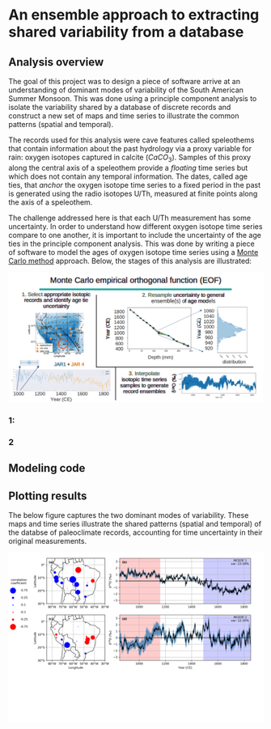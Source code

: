 # An ensemble approach to extracting shared variability from a database

## Analysis overview
The goal of this project was to design a piece of software arrive at an understanding of dominant modes of variability of the South American Summer Monsoon. This was done using a principle component analysis to isolate the variability shared by a database of discrete records and construct a new set of maps and time series to illustrate the common patterns (spatial and temporal). 

The records used for this analysis were cave features called speleothems that contain information about the past hydrology via a proxy variable for rain: oxygen isotopes captured in calcite ($CaCO_3$). Samples of this proxy along the central axis of a speleothem provide a *floating* time series but which does not contain any temporal information. The dates, called age ties, that *anchor* the oxygen isotope time series to a fixed period in the past is generated using the radio isotopes U/Th, measured at finite points along the axis of a speleothem.  

The challenge addressed here is that each U/Th measurement has some uncertainty. In order to understand how different oxygen isotope time series compare to one another, it is important to include the uncertainty of the age ties in the principle component analysis. This was done by writing a piece of software to model the ages of oxygen isotope time series using a [Monte Carlo method](https://en.wikipedia.org/wiki/Monte_Carlo_method) approach. Below, the stages of this analysis are illustrated:

![About the Monte Carlo resampling protocol](/assets/mceof_about.png)

### 1: 

### 2

## Modeling code

## Plotting results 
The below figure captures the two dominant modes of variability. These maps and time series illustrate the shared patterns (spatial and temporal) of the databse of paleoclimate records, accounting for time uncertainty in their original measurements.

![MCEOF modes 1 and 2](/assets/mceof12.png)
